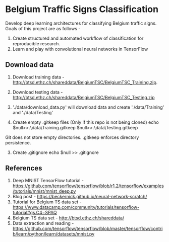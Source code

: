 # Belgium Traffic Signs Classification
Develop deep learning architectures for classifying Belgium traffic signs. Goals of this project are as follows - 
1. Create structured and automated workflow of classification for reproducible research.
2. Learn and play with convolutional neural networks in TensorFlow


## Download data
1. Download training data - http://btsd.ethz.ch/shareddata/BelgiumTSC/BelgiumTSC_Training.zip.
2. Download testing data - http://btsd.ethz.ch/shareddata/BelgiumTSC/BelgiumTSC_Testing.zip
3. './data/download_data.py' will download data and create './data/Training' and './data/Testing'

4. Create empty .gitkeep files (Only if this repo is not being cloned)
echo $null>>.\data\Training\.gitkeep $null>>.\data\Testing\.gitkeep

Git does not store empty directories. .gitkeep enforces directory persistence. 

3. Create .gitignore 
echo $null >> .gitignore

## References

1. Deep MNIST TensorFlow tutorial - https://github.com/tensorflow/tensorflow/blob/r1.2/tensorflow/examples/tutorials/mnist/mnist_deep.py
2. Blog post - https://beckernick.github.io/neural-network-scratch/
3. Tutorial for Belgium TS data set - https://www.datacamp.com/community/tutorials/tensorflow-tutorial#gs.C4=SPAQ
4. Belgium TS data set - http://btsd.ethz.ch/shareddata/
5. Data extraction and reading - https://github.com/tensorflow/tensorflow/blob/master/tensorflow/contrib/learn/python/learn/datasets/mnist.py
